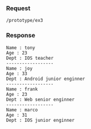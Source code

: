 

### Request 
`/prototype/ex3`


### Response
	Name : tony
	Age : 23
	Dept : IOS teacher
	------------------
	Name : joy
	Age : 33
	Dept : Android junior enginner
	------------------
	Name : frank
	Age : 23
	Dept : Web senior enginner
	------------------
	Name : marco
	Age : 31
	Dept : IOS junior enginner


